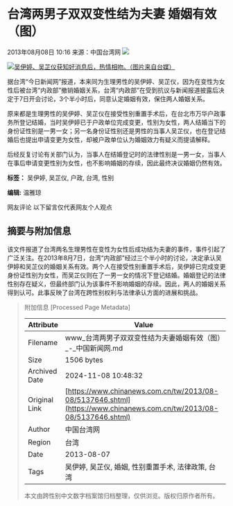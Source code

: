 # 台湾两男子双双变性结为夫妻 婚姻有效（图）

2013年08月08日 10:16 来源：中国台湾网 ![](http://i3.chinanews.com/2011/news/images/1.png)

[![吴伊婷、吴芷仪获知好消息后，热情相吻。（图片来自台媒）](http://www.chinanews.com/fileftp/2020/03/2020-03-11/U194P4T47D46410F978DT20200311093349.jpg)](http://www.chinanews.com/app/chinanews/index.shtml)

据台湾“今日新闻网”报道，本来同为生理男性的吴伊婷、吴芷仪，因为在变性为女性后被台湾“内政部”撤销婚姻关系，台湾“内政部”在受到抗议与新闻报道披露后决定于7日开会讨论，3个半小时后，同意认定婚姻有效，保住两人婚姻关系。

原来都是生理男性的吴伊婷、吴芷仪在接受性别重置手术后，在台北市万华户政事务所登记结婚，当时吴伊婷已于户政单位完成变更，性别为女性，两人结婚当下的身份证性别是一男一女；另一名身份证性别还是男性的当事人吴芷仪，也在登记结婚后也提出申请变更为女性，却被户政单位认为婚姻效力有疑义而提请解释。

后经反复讨论有关部门认为，当事人在结婚登记时的法律性别是一男一女，当事人在事后申请变更性别为女性，也不影响婚姻的存续，因此最终决议婚姻仍然有效。

**标签：** 吴伊婷, 吴芷仪, 户政, 台湾, 性别

**编辑:** 温雅琼

网友评论 以下留言仅代表网友个人观点

## 摘要与附加信息

<!-- tcd_abstract -->
该文件报道了台湾两名生理男性在变性为女性后成功结为夫妻的事件，事件引起了广泛关注。在2013年8月7日，台湾“内政部”经过三个半小时的讨论，决定承认吴伊婷和吴芷仪的婚姻关系有效。两个人在接受性别重置手术后，吴伊婷已完成变更身份证性别为女性，而吴芷仪则在了一男一女的情况下登记结婚。婚姻登记的法律性别存在疑义，但最终部门认为该事件不影响婚姻的存续。因此，两人的婚姻关系得到认可。此事反映了台湾在跨性别权利与法律承认方面的进展和挑战。
<!-- tcd_abstract_end -->

> 附加信息 [Processed Page Metadata]
>
> | Attribute       | Value                                  |
> |-----------------|----------------------------------------|
> | Filename        | www_台湾两男子双双变性结为夫妻婚姻有效（图）_-_中国新闻网.md                             |
> | Size            | 1506 bytes                           |
> | Archived Date   | 2024-11-08 10:48:32                             |
> | Original Link   | [https://www.chinanews.com.cn/tw/2013/08-08/5137646.shtml](https://www.chinanews.com.cn/tw/2013/08-08/5137646.shtml)                       |
> | Author          | 中国台湾网                               |
> | Region          | 台湾                               |
> | Date            | 2013-08-07                                 |
> | Tags            | 吴伊婷, 吴芷仪, 婚姻, 性别重置手术, 法律政策, 台湾                                 |
>
> 本文由跨性别中文数字档案馆归档整理，仅供浏览。版权归原作者所有。
>